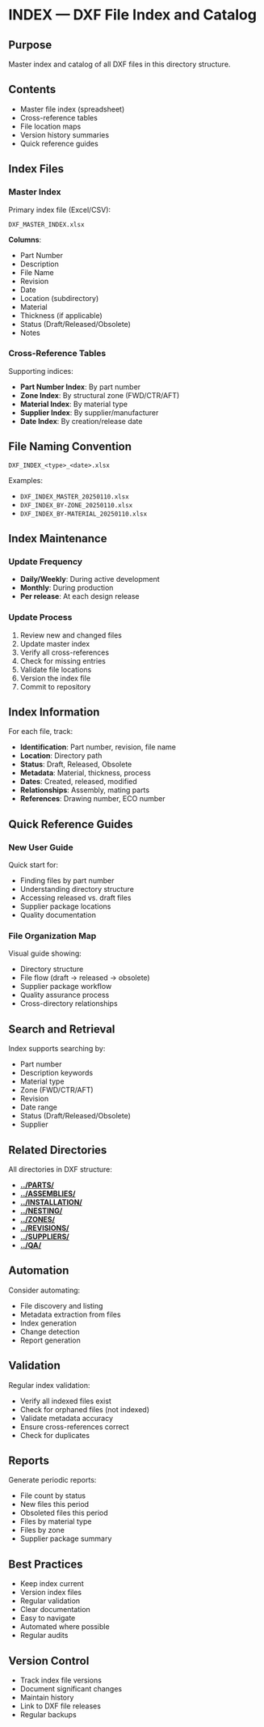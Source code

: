 # INDEX — DXF File Index and Catalog

## Purpose
Master index and catalog of all DXF files in this directory structure.

## Contents
- Master file index (spreadsheet)
- Cross-reference tables
- File location maps
- Version history summaries
- Quick reference guides

## Index Files

### Master Index
Primary index file (Excel/CSV):
```
DXF_MASTER_INDEX.xlsx
```

**Columns**:
- Part Number
- Description
- File Name
- Revision
- Date
- Location (subdirectory)
- Material
- Thickness (if applicable)
- Status (Draft/Released/Obsolete)
- Notes

### Cross-Reference Tables
Supporting indices:
- **Part Number Index**: By part number
- **Zone Index**: By structural zone (FWD/CTR/AFT)
- **Material Index**: By material type
- **Supplier Index**: By supplier/manufacturer
- **Date Index**: By creation/release date

## File Naming Convention
```
DXF_INDEX_<type>_<date>.xlsx
```

Examples:
- `DXF_INDEX_MASTER_20250110.xlsx`
- `DXF_INDEX_BY-ZONE_20250110.xlsx`
- `DXF_INDEX_BY-MATERIAL_20250110.xlsx`

## Index Maintenance

### Update Frequency
- **Daily/Weekly**: During active development
- **Monthly**: During production
- **Per release**: At each design release

### Update Process
1. Review new and changed files
2. Update master index
3. Verify all cross-references
4. Check for missing entries
5. Validate file locations
6. Version the index file
7. Commit to repository

## Index Information
For each file, track:
- **Identification**: Part number, revision, file name
- **Location**: Directory path
- **Status**: Draft, Released, Obsolete
- **Metadata**: Material, thickness, process
- **Dates**: Created, released, modified
- **Relationships**: Assembly, mating parts
- **References**: Drawing number, ECO number

## Quick Reference Guides

### New User Guide
Quick start for:
- Finding files by part number
- Understanding directory structure
- Accessing released vs. draft files
- Supplier package locations
- Quality documentation

### File Organization Map
Visual guide showing:
- Directory structure
- File flow (draft → released → obsolete)
- Supplier package workflow
- Quality assurance process
- Cross-directory relationships

## Search and Retrieval
Index supports searching by:
- Part number
- Description keywords
- Material type
- Zone (FWD/CTR/AFT)
- Revision
- Date range
- Status (Draft/Released/Obsolete)
- Supplier

## Related Directories
All directories in DXF structure:
- **[../PARTS/](../PARTS/)**
- **[../ASSEMBLIES/](../ASSEMBLIES/)**
- **[../INSTALLATION/](../INSTALLATION/)**
- **[../NESTING/](../NESTING/)**
- **[../ZONES/](../ZONES/)**
- **[../REVISIONS/](../REVISIONS/)**
- **[../SUPPLIERS/](../SUPPLIERS/)**
- **[../QA/](../QA/)**

## Automation
Consider automating:
- File discovery and listing
- Metadata extraction from files
- Index generation
- Change detection
- Report generation

## Validation
Regular index validation:
- Verify all indexed files exist
- Check for orphaned files (not indexed)
- Validate metadata accuracy
- Ensure cross-references correct
- Check for duplicates

## Reports
Generate periodic reports:
- File count by status
- New files this period
- Obsoleted files this period
- Files by material type
- Files by zone
- Supplier package summary

## Best Practices
- Keep index current
- Version index files
- Regular validation
- Clear documentation
- Easy to navigate
- Automated where possible
- Regular audits

## Version Control
- Track index file versions
- Document significant changes
- Maintain history
- Link to DXF file releases
- Regular backups
